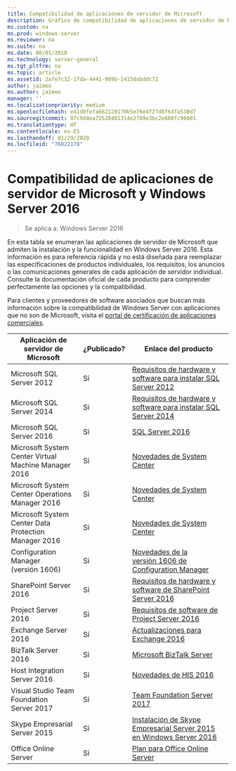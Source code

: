 ```yaml
---
title: Compatibilidad de aplicaciones de servidor de Microsoft
description: Gráfico de compatibilidad de aplicaciones de servidor de Microsoft y Server 2016.
ms.custom: na
ms.prod: windows-server
ms.reviewer: na
ms.suite: na
ms.date: 08/01/2018
ms.technology: server-general
ms.tgt_pltfrm: na
ms.topic: article
ms.assetid: 2afe7c32-1fda-4441-989b-1415dabddc72
author: jaimeo
ms.author: jaimeo
manager: ''
ms.localizationpriority: medium
ms.openlocfilehash: e41d8fefa662120170b5e76e4f27d8f64fa538d7
ms.sourcegitcommit: 07c9d4ea72528401314e2789e3bc2e688fc96001
ms.translationtype: HT
ms.contentlocale: es-ES
ms.lasthandoff: 01/29/2020
ms.locfileid: "76822178"
---
```

# <a name="windows-server-2016-and-microsoft-server-application-compatibility"></a>Compatibilidad de aplicaciones de servidor de Microsoft y Windows Server 2016

>Se aplica a: Windows Server 2016

En esta tabla se enumeran las aplicaciones de servidor de Microsoft que admiten la instalación y la funcionalidad en Windows Server 2016. Esta información es para referencia rápida y no está diseñada para reemplazar las especificaciones de productos individuales, los requisitos, los anuncios o las comunicaciones generales de cada aplicación de servidor individual. Consulte la documentación oficial de cada producto para comprender perfectamente las opciones y la compatibilidad.

Para clientes y proveedores de software asociados que buscan más información sobre la compatibilidad de Windows Server con aplicaciones que no son de Microsoft, visita el [portal de certificación de aplicaciones comerciales](https://commercialappcertification.microsoft.com/).

|Aplicación de servidor de Microsoft|  ¿Publicado?|  Enlace del producto|
|-------------------------------------|--------------------------------------------|-------------------|
|Microsoft SQL Server 2012|Sí| [Requisitos de hardware y software para instalar SQL Server 2012](https://msdn.microsoft.com/library/ms143506(v=sql.110).aspx)|
|Microsoft SQL Server 2014|Sí|[Requisitos de hardware y software para instalar SQL Server 2014](https://msdn.microsoft.com/library/ms143506(SQL.120).aspx)|
|Microsoft SQL Server 2016| Sí|    [SQL Server 2016](https://www.microsoft.com/cloud-platform/sql-server)| 
|Microsoft System Center Virtual Machine Manager 2016|  Sí|    [Novedades de System Center](https://technet.microsoft.com/system-center-docs/get-started/what-s-new-in-system-center)|
|Microsoft System Center Operations Manager 2016|   Sí|    [Novedades de System Center](https://technet.microsoft.com/system-center-docs/get-started/what-s-new-in-system-center)|
|Microsoft System Center Data Protection Manager 2016|  Sí|    [Novedades de System Center](https://technet.microsoft.com/system-center-docs/get-started/what-s-new-in-system-center)|
|Configuration Manager (versión 1606)|  Sí|    [Novedades de la versión 1606 de Configuration Manager](https://technet.microsoft.com/library/mt752488.aspx)|  
|SharePoint Server 2016|    Sí|    [Requisitos de hardware y software de SharePoint Server 2016](https://technet.microsoft.com/library/cc262485(v=office.16).aspx)|
|Project Server 2016|   Sí|    [Requisitos de software de Project Server 2016](https://technet.microsoft.com/library/ee683978(v=office.16).aspx)|
|Exchange Server 2016|  Sí|    [Actualizaciones para Exchange 2016](https://technet.microsoft.com/library/jj907309(v=exchg.160).aspx)| 
|BizTalk Server 2016|   Sí|    [Microsoft BizTalk Server](https://www.microsoft.com/cloud-platform/biztalk)|
|Host Integration Server 2016|  Sí|    [Novedades de HIS 2016](https://msdn.microsoft.com/library/mt670807.aspx)|
|Visual Studio Team Foundation Server 2017| Sí|    [Team Foundation Server 2017](https://www.visualstudio.com/news/releasenotes/tfs2017-relnotes)| 
|Skype Empresarial Server 2015|    Sí|    [Instalación de Skype Empresarial Server 2015 en Windows Server 2016](https://support.microsoft.com/en-gb/help/4015888/how-to-install-skype-for-business-server-2015-on-windows-server-2016)|
|Office Online Server|   Sí|  [Plan para Office Online Server](https://technet.microsoft.com/library/jj219435(v=office.16).aspx)|


